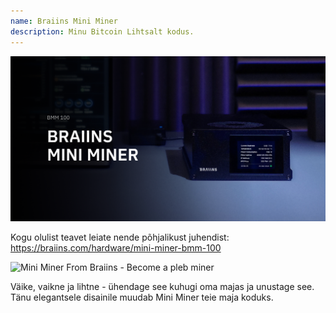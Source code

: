 ```yaml
---
name: Braiins Mini Miner
description: Minu Bitcoin Lihtsalt kodus.
---
```

![cover](assets/cover.webp)

Kogu olulist teavet leiate nende põhjalikust juhendist: https://braiins.com/hardware/mini-miner-bmm-100

![ Mini Miner From Braiins - Become a pleb miner  ](https://youtu.be/QXonFfguymw?si=_bq5pd_85xmUBZiw)

Väike, vaikne ja lihtne - ühendage see kuhugi oma majas ja unustage see. Tänu elegantsele disainile muudab Mini Miner teie maja koduks.